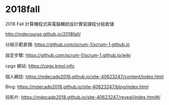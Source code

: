 # 2018fall
2018 Fall 計算機程式與電腦輔助設計實習課程分組倉儲

http://mdecourse.github.io/2018fall/

分組示範倉儲: https://github.com/scrum-1/scrum-1.github.io

設定步驟: https://github.com/scrum-1/scrum-1.github.io/wiki

cpgx 網站: https://cpgx.kmol.info

個人網誌: https://mdecadp2018.github.io/site-40623247/content/index.html

Blog: https://mdecadp2018.github.io/site-40623247/blog/index.html

投影片: https://mdecadp2018.github.io/site-40623247/reveal/index.html#/
